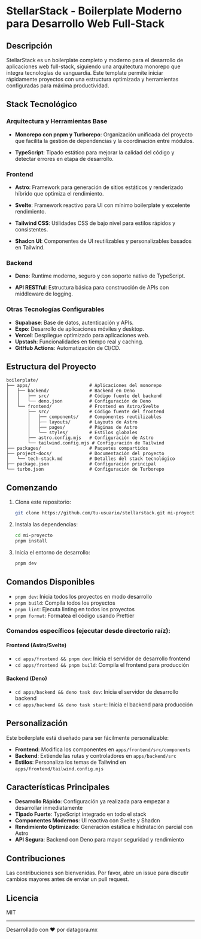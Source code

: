 # StellarStack - Boilerplate Moderno para Desarrollo Web Full-Stack

## Descripción

StellarStack es un boilerplate completo y moderno para el desarrollo de aplicaciones web full-stack, siguiendo una arquitectura monorepo que integra tecnologías de vanguardia. Este template permite iniciar rápidamente proyectos con una estructura optimizada y herramientas configuradas para máxima productividad.

## Stack Tecnológico

### Arquitectura y Herramientas Base

- **Monorepo con pnpm y Turborepo**: 
  Organización unificada del proyecto que facilita la gestión de dependencias y la coordinación entre módulos.

- **TypeScript**: 
  Tipado estático para mejorar la calidad del código y detectar errores en etapa de desarrollo.

### Frontend

- **Astro**: 
  Framework para generación de sitios estáticos y renderizado híbrido que optimiza el rendimiento.

- **Svelte**: 
  Framework reactivo para UI con mínimo boilerplate y excelente rendimiento.

- **Tailwind CSS**: 
  Utilidades CSS de bajo nivel para estilos rápidos y consistentes.

- **Shadcn UI**: 
  Componentes de UI reutilizables y personalizables basados en Tailwind.

### Backend

- **Deno**: 
  Runtime moderno, seguro y con soporte nativo de TypeScript.

- **API RESTful**: 
  Estructura básica para construcción de APIs con middleware de logging.

### Otras Tecnologías Configurables

- **Supabase**: Base de datos, autenticación y APIs.
- **Expo**: Desarrollo de aplicaciones móviles y desktop.
- **Vercel**: Despliegue optimizado para aplicaciones web.
- **Upstash**: Funcionalidades en tiempo real y caching.
- **GitHub Actions**: Automatización de CI/CD.

## Estructura del Proyecto

```
boilerplate/
├── apps/                      # Aplicaciones del monorepo
│   ├── backend/               # Backend en Deno
│   │   ├── src/               # Código fuente del backend
│   │   └── deno.json          # Configuración de Deno
│   └── frontend/              # Frontend en Astro/Svelte
│       ├── src/               # Código fuente del frontend
│       │   ├── components/    # Componentes reutilizables
│       │   ├── layouts/       # Layouts de Astro
│       │   ├── pages/         # Páginas de Astro
│       │   └── styles/        # Estilos globales
│       ├── astro.config.mjs   # Configuración de Astro
│       └── tailwind.config.mjs # Configuración de Tailwind
├── packages/                  # Paquetes compartidos
├── project-docs/              # Documentación del proyecto
│   └── tech-stack.md          # Detalles del stack tecnológico
├── package.json               # Configuración principal
└── turbo.json                 # Configuración de Turborepo
```

## Comenzando

1. Clona este repositorio:
   ```bash
   git clone https://github.com/tu-usuario/stellarstack.git mi-proyecto
   ```

2. Instala las dependencias:
   ```bash
   cd mi-proyecto
   pnpm install
   ```

3. Inicia el entorno de desarrollo:
   ```bash
   pnpm dev
   ```

## Comandos Disponibles

- `pnpm dev`: Inicia todos los proyectos en modo desarrollo
- `pnpm build`: Compila todos los proyectos
- `pnpm lint`: Ejecuta linting en todos los proyectos
- `pnpm format`: Formatea el código usando Prettier

### Comandos específicos (ejecutar desde directorio raíz):

#### Frontend (Astro/Svelte)
- `cd apps/frontend && pnpm dev`: Inicia el servidor de desarrollo frontend
- `cd apps/frontend && pnpm build`: Compila el frontend para producción

#### Backend (Deno)
- `cd apps/backend && deno task dev`: Inicia el servidor de desarrollo backend
- `cd apps/backend && deno task start`: Inicia el backend para producción

## Personalización

Este boilerplate está diseñado para ser fácilmente personalizable:

- **Frontend**: Modifica los componentes en `apps/frontend/src/components`
- **Backend**: Extiende las rutas y controladores en `apps/backend/src`
- **Estilos**: Personaliza los temas de Tailwind en `apps/frontend/tailwind.config.mjs`

## Características Principales

- **Desarrollo Rápido**: Configuración ya realizada para empezar a desarrollar inmediatamente
- **Tipado Fuerte**: TypeScript integrado en todo el stack
- **Componentes Modernos**: UI reactiva con Svelte y Shadcn
- **Rendimiento Optimizado**: Generación estática e hidratación parcial con Astro
- **API Segura**: Backend con Deno para mayor seguridad y rendimiento

## Contribuciones

Las contribuciones son bienvenidas. Por favor, abre un issue para discutir cambios mayores antes de enviar un pull request.

## Licencia

MIT

---

Desarrollado con ❤️ por datagora.mx
